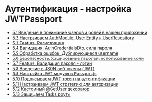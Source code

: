 # Аутентификация - настройка JWTPassport

- [5.1 Введение в понимание юзеров и ролей в нашем приложении](./5.1%20Introduction%20Users%20and%20roles%20in%20our%20application)
- [5.2 Настраиваем AuthModule, User Entity и UserRepository](./5.2%20Setting%20up%20AuthModule,%20User%20Entity%20and%20UserRepository)
- [5.3 Feature. Регистрация](./5.3%20Feature%20Sign%20Up)
- [5.4 Валидация. AuthCredentialsDto, сила пароля](./5.4%20Validation.%20AuthCredentialsDto,%20password%20strength)
- [5.5 Обработка ошибок. Дублирующиеся username](./5.5%20Error%20Handling%20Duplicate%20Usernames)
- [5.6 Безопасность. Хэширование паролей, использование соли](./5.6%20Security%20Hashing%20Passwords%20&%20Using%20Salts)
- [5.7 Feature. Валидация пароля - логин](./5.7%20Feature%20Validating%20Password%20-%20Sign%20In)
- [5.8 Введение в JSON веб токены (JWT)](./5.8%20Introduction%20to%20JSON%20Web%20Tokens%20(JWT))
- [5.9 Настройка JWT модуля и Passport.js](./5.9%20Setting%20up%20the%20JWT%20Module%20and%20Passport.js)
- [5.10 Подписываем JWT токен на аутентификации](./5.10%20Signing%20a%20JWT%20Token%20Upon%20Authentication)
- [5.11 Настраиваем JWT стратегию для авторизации](./5.11%20Setting%20up%20the%20JWT%20Strategy%20for%20Authorization)
- [5.12 Кастомный @GetUser декоратор](./5.12%20Custom%20@GetUser()%20Decorator)
- [5.13 Защищаем Tasks роуты](./5.13%20Guarding%20the%20Tasks%20Routes%20(TasksController))
